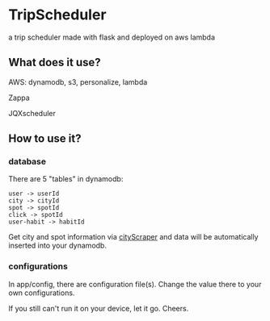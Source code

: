 # TripScheduler
a trip scheduler made with flask and deployed on aws lambda
## What does it use?
AWS: dynamodb, s3, personalize, lambda

Zappa

JQXscheduler
## How to use it?
### database
There are 5 "tables" in dynamodb:
```
user -> userId
city -> cityId
spot -> spotId
click -> spotId
user-habit -> habitId
```
Get city and spot information via [cityScraper](https://github.com/BiatBang/cityScraper) and data will be automatically inserted into your dynamodb.
### configurations
In app/config, there are configuration file(s). Change the value there to your own configurations.

If you still can't run it on your device, let it go. Cheers.
